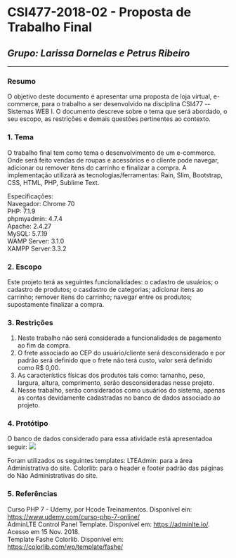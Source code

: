﻿# **CSI477-2018-02 - Proposta de Trabalho Final**
## *Grupo: Larissa Dornelas e Petrus Ribeiro*

--------------

<!-- Descrever um resumo sobre o trabalho. -->

### Resumo
O objetivo deste documento é apresentar uma proposta de  loja virtual, e-commerce, para o trabalho a ser desenvolvido na disciplina CSI477 -- Sistemas WEB I. O documento descreve sobre o tema que será abordado, o seu escopo, as restrições e demais questões pertinentes ao contexto.

<!-- Apresentar o tema. -->
### 1. Tema

  O trabalho final tem como tema o desenvolvimento de um e-commerce. Onde será feito vendas de roupas e acessórios e o cliente pode navegar, adicionar ou remover itens do carrinho e finalizar a compra. A implementação utilizará as tecnologias/ferramentas: 
Rain, Slim, Bootstrap, CSS, HTML, PHP, Sublime Text.

Especificações:  
Navegador: Chrome 70  
PHP: 7.1.9  
phpmyadmin: 4.7.4  
Apache: 2.4.27  
MySQL: 5.7.19  
WAMP Server: 3.1.0  
XAMPP Server:3.3.2  

<!-- Descrever e limitar o escopo da aplicação. -->
### 2. Escopo

  Este projeto terá as seguintes funcionalidades: o cadastro de usuários; o cadastro de produtos; o casdastro de categorias; adicionar itens ao carrinho; remover itens do carrinho; navegar entre os produtos; supostamente finalizar a compra.

<!-- Apresentar restrições de funcionalidades e de escopo. -->
### 3. Restrições

  1. Neste trabalho não será considerada a funcionalidades de pagamento ao fim da compra.
  2. O frete associado ao CEP do usuário/cliente será desconsiderado e por padrão será definido que o frete não terá custo, valor será definido como R$ 0,00.
  3. As característics físicas dos produtos tais como: tamanho, peso, largura, altura, comprimento, serão desconsideradas nesse projeto.
  4. Nesse trabalho, serão considerados como usuários do sistema, apenas as contas devidamente cadastradas no banco de dados associado ao projeto.

<!-- Construir alguns protótipos para a aplicação, disponibilizá-los no Github e descrever o que foi considerado. //-->
### 4. Protótipo
  O banco de dados considerado para essa atividade está apresentadoa seguir:
 <img src= https://github.com/UFOP-CSI477/2018-02-trabalho-final-petrusribeiro-larissadornelas/blob/master/DB_ECOMMERCE.jpeg>
  
  Foram utilizados os seguintes templates:
    LTEAdmin: para a área Administrativa do site.
    Colorlib: para o header e footer padrão das páginas do Não Administrativas do site.
  

### 5. Referências
  Curso PHP 7 - Udemy, por Hcode Treinamentos. Disponível ein: <https://www.udemy.com/curso-php-7-online/>  
  AdminLTE Control Panel Template. Disponível em: <https://adminlte.io/>. Acesso em 15 Nov. 2018.  
  Template Fashe Colorlib. Disponível em: <https://colorlib.com/wp/template/fashe/>  
